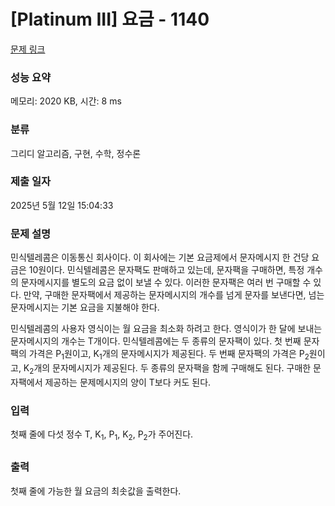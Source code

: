 # [Platinum III] 요금 - 1140 

[문제 링크](https://www.acmicpc.net/problem/1140) 

### 성능 요약

메모리: 2020 KB, 시간: 8 ms

### 분류

그리디 알고리즘, 구현, 수학, 정수론

### 제출 일자

2025년 5월 12일 15:04:33

### 문제 설명

<p>민식텔레콤은 이동통신 회사이다. 이 회사에는 기본 요금제에서 문자메시지 한 건당 요금은 10원이다. 민식텔레콤은 문자팩도 판매하고 있는데, 문자팩을 구매하면, 특정 개수의 문자메시지를 별도의 요금 없이 보낼 수 있다. 이러한 문자팩은 여러 번 구매할 수 있다. 만약, 구매한 문자팩에서 제공하는 문자메시지의 개수를 넘게 문자를 보낸다면, 넘는 문자메시지는 기본 요금을 지불해야 한다.</p>

<p>민식텔레콤의 사용자 영식이는 월 요금을 최소화 하려고 한다. 영식이가 한 달에 보내는 문자메시지의 개수는 T개이다. 민식텔레콤에는 두 종류의 문자팩이 있다. 첫 번째 문자팩의 가격은 P<sub>1</sub>원이고, K<sub>1</sub>개의 문자메시지가 제공된다. 두 번째 문자팩의 가격은 P<sub>2</sub>원이고, K<sub>2</sub>개의 문자메시지가 제공된다. 두 종류의 문자팩을 함께 구매해도 된다. 구매한 문자팩에서 제공하는 문제메시지의 양이 T보다 커도 된다.</p>

### 입력 

 <p>첫째 줄에 다섯 정수 <span style="line-height:1.6em">T, K<sub>1</sub>, P<sub>1</sub>, K<sub>2</sub>, P<sub>2</sub>가 주어진다.</span></p>

### 출력 

 <p>첫째 줄에 가능한 월 요금의 최솟값을 출력한다.</p>

